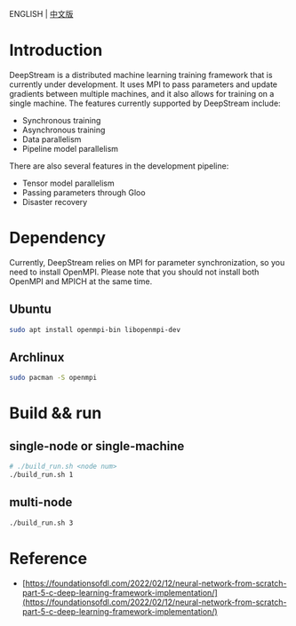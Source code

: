 ENGLISH | [中文版](./README_CN.md)

# Introduction

DeepStream is a distributed machine learning training framework that is currently under development. It uses MPI to pass parameters and update gradients between multiple machines, and it also allows for training on a single machine. The features currently supported by DeepStream include:

- Synchronous training
- Asynchronous training
- Data parallelism
- Pipeline model parallelism

There are also several features in the development pipeline:

- Tensor model parallelism
- Passing parameters through Gloo
- Disaster recovery

# Dependency

Currently, DeepStream relies on MPI for parameter synchronization, so you need to install OpenMPI. Please note that you should not install both OpenMPI and MPICH at the same time.

## Ubuntu
```bash
sudo apt install openmpi-bin libopenmpi-dev
```

## Archlinux

```bash
sudo pacman -S openmpi
```


# Build && run

## single-node or single-machine
```bash
# ./build_run.sh <node num>
./build_run.sh 1
```

## multi-node
```bash
./build_run.sh 3
```

# Reference

- [https://foundationsofdl.com/2022/02/12/neural-network-from-scratch-part-5-c-deep-learning-framework-implementation/](https://foundationsofdl.com/2022/02/12/neural-network-from-scratch-part-5-c-deep-learning-framework-implementation/)
